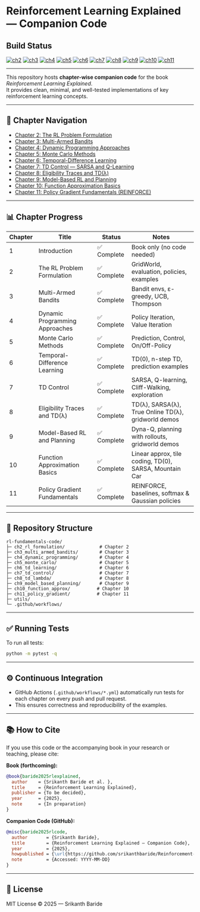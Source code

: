 ﻿# Reinforcement Learning Explained — Companion Code

## Build Status
[![ch2](https://github.com/srikanthbaride/Reinforcement-Learning-Explained-Code/actions/workflows/ch2.yml/badge.svg)](https://github.com/srikanthbaride/Reinforcement-Learning-Explained-Code/actions/workflows/ch2.yml)
[![ch3](https://github.com/srikanthbaride/Reinforcement-Learning-Explained-Code/actions/workflows/ch3.yml/badge.svg)](https://github.com/srikanthbaride/Reinforcement-Learning-Explained-Code/actions/workflows/ch3.yml)
[![ch4](https://github.com/srikanthbaride/Reinforcement-Learning-Explained-Code/actions/workflows/ch4.yml/badge.svg)](https://github.com/srikanthbaride/Reinforcement-Learning-Explained-Code/actions/workflows/ch4.yml)
[![ch5](https://github.com/srikanthbaride/Reinforcement-Learning-Explained-Code/actions/workflows/ch5.yml/badge.svg)](https://github.com/srikanthbaride/Reinforcement-Learning-Explained-Code/actions/workflows/ch5.yml)
[![ch6](https://github.com/srikanthbaride/Reinforcement-Learning-Explained-Code/actions/workflows/ch6.yml/badge.svg)](https://github.com/srikanthbaride/Reinforcement-Learning-Explained-Code/actions/workflows/ch6.yml)
[![ch7](https://github.com/srikanthbaride/Reinforcement-Learning-Explained-Code/actions/workflows/ch7.yml/badge.svg)](https://github.com/srikanthbaride/Reinforcement-Learning-Explained-Code/actions/workflows/ch7.yml)
[![ch8](https://github.com/srikanthbaride/Reinforcement-Learning-Explained-Code/actions/workflows/ch8.yml/badge.svg)](https://github.com/srikanthbaride/Reinforcement-Learning-Explained-Code/actions/workflows/ch8.yml)
[![ch9](https://github.com/srikanthbaride/Reinforcement-Learning-Explained-Code/actions/workflows/ch9.yml/badge.svg)](https://github.com/srikanthbaride/Reinforcement-Learning-Explained-Code/actions/workflows/ch9.yml)
[![ch10](https://github.com/srikanthbaride/Reinforcement-Learning-Explained-Code/actions/workflows/ch10.yml/badge.svg)](https://github.com/srikanthbaride/Reinforcement-Learning-Explained-Code/actions/workflows/ch10.yml)
[![ch11](https://github.com/srikanthbaride/Reinforcement-Learning-Explained-Code/actions/workflows/ch11.yml/badge.svg)](https://github.com/srikanthbaride/Reinforcement-Learning-Explained-Code/actions/workflows/ch11.yml)

---

This repository hosts **chapter-wise companion code** for the book *Reinforcement Learning Explained*.  
It provides clean, minimal, and well-tested implementations of key reinforcement learning concepts.

---

## 📑 Chapter Navigation
- [Chapter 2: The RL Problem Formulation](./ch2_rl_formulation)
- [Chapter 3: Multi-Armed Bandits](./ch3_multi_armed_bandits)
- [Chapter 4: Dynamic Programming Approaches](./ch4_dynamic_programming)
- [Chapter 5: Monte Carlo Methods](./ch5_monte_carlo)
- [Chapter 6: Temporal-Difference Learning](./ch6_td_learning)
- [Chapter 7: TD Control — SARSA and Q-Learning](./ch7_td_control)
- [Chapter 8: Eligibility Traces and TD(λ)](./ch8_td_lambda)
- [Chapter 9: Model-Based RL and Planning](./ch9_model_based_planning)
- [Chapter 10: Function Approximation Basics](./ch10_function_approx)
- [Chapter 11: Policy Gradient Fundamentals (REINFORCE)](./ch11_policy_gradient)


---

## 📊 Chapter Progress

| Chapter | Title                            | Status        | Notes                                               |
|---------|----------------------------------|---------------|-----------------------------------------------------|
| 1       | Introduction                     | ✅ Complete    | Book only (no code needed)                          |
| 2       | The RL Problem Formulation       | ✅ Complete    | GridWorld, evaluation, policies, examples           |
| 3       | Multi-Armed Bandits              | ✅ Complete    | Bandit envs, ε-greedy, UCB, Thompson                |
| 4       | Dynamic Programming Approaches   | ✅ Complete    | Policy Iteration, Value Iteration                   |
| 5       | Monte Carlo Methods              | ✅ Complete    | Prediction, Control, On/Off-Policy                  |
| 6       | Temporal-Difference Learning     | ✅ Complete    | TD(0), n-step TD, prediction examples               |
| 7       | TD Control                       | ✅ Complete    | SARSA, Q-learning, Cliff-Walking, exploration       |
| 8       | Eligibility Traces and TD(λ)     | ✅ Complete    | TD(λ), SARSA(λ), True Online TD(λ), gridworld demos |
| 9       | Model-Based RL and Planning      | ✅ Complete    | Dyna-Q, planning with rollouts, gridworld demos     |
| 10      | Function Approximation Basics    | ✅ Complete    | Linear approx, tile coding, TD(0), SARSA, Mountain Car |
| 11      | Policy Gradient Fundamentals     | ✅ Complete    | REINFORCE, baselines, softmax & Gaussian policies   |

---

## 📂 Repository Structure

```
rl-fundamentals-code/
├─ ch2_rl_formulation/             # Chapter 2
├─ ch3_multi_armed_bandits/        # Chapter 3
├─ ch4_dynamic_programming/        # Chapter 4
├─ ch5_monte_carlo/                # Chapter 5
├─ ch6_td_learning/                # Chapter 6
├─ ch7_td_control/                 # Chapter 7
├─ ch8_td_lambda/                  # Chapter 8
├─ ch9_model_based_planning/       # Chapter 9
├─ ch10_function_approx/          # Chapter 10
├─ ch11_policy_gradient/          # Chapter 11
├─ utils/
└─ .github/workflows/
```

---

## ✅ Running Tests

To run all tests:

```bash
python -m pytest -q
```

---

## ⚙️ Continuous Integration

- GitHub Actions (`.github/workflows/*.yml`) automatically run tests for each chapter on every push and pull request.
- This ensures correctness and reproducibility of the examples.

---

## 📚 How to Cite

If you use this code or the accompanying book in your research or teaching, please cite:

**Book (forthcoming):**
```bibtex
@book{baride2025rlexplained,
  author    = {Srikanth Baride et al. },
  title     = {Reinforcement Learning Explained},
  publisher = {To be decided},
  year      = {2025},
  note      = {In preparation}
}
```

**Companion Code (GitHub):**
```bibtex
@misc{baride2025rlcode,
  author       = {Srikanth Baride},
  title        = {Reinforcement Learning Explained — Companion Code},
  year         = {2025},
  howpublished = {\url{https://github.com/srikanthbaride/Reinforcement-Learning-Explained-Code}},
  note         = {Accessed: YYYY-MM-DD}
}
```

---

## 📖 License

MIT License © 2025 — Srikanth Baride
